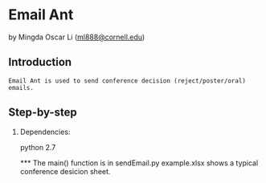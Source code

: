# Email Ant

by Mingda Oscar Li (ml888@cornell.edu)

## Introduction

	Email Ant is used to send conference decision (reject/poster/oral) emails. 

## Step-by-step

1. Dependencies:

	python 2.7
	
		
	*** The main() function is in sendEmail.py
		example.xlsx shows a typical conference desicion sheet.

